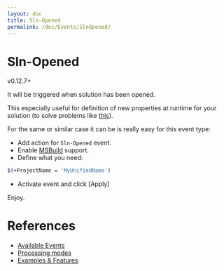 ```yaml
---
layout: doc
title: Sln-Opened
permalink: /doc/Events/SlnOpened/
---
```

# Sln-Opened

v0.12.7+

It will be triggered when solution has been opened. 

This especially useful for definition of new properties at runtime for your solution (to solve problems like [this]({{site.docp}}/Features/.vssbe/#unified-project-name-for-different-sln)).

For the same or similar case it can be is really easy for this event type:

* Add action for `Sln-Opened` event.
* Enable [MSBuild](../../Scripts/MSBuild/) support.
* Define what you need:

```bash
$(+ProjectName = 'MyUnifiedName')
```

* Activate event and click [Apply]

Enjoy.

# References

* [Available Events](../../Events/)
* [Processing modes](../../Modes/)
* [Examples & Features](../../Examples/)